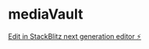 # mediaVault

[Edit in StackBlitz next generation editor ⚡️](https://stackblitz.com/~/github.com/itsamittomar/mediaVault)